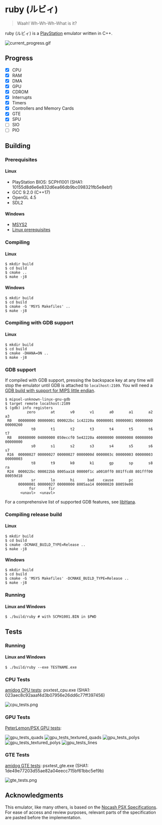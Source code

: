# ruby (ルビィ)

> Waah! Wh-Wh-Wh-What is it?

ruby (ルビィ) is a [PlayStation](https://en.wikipedia.org/wiki/PlayStation_(console)) emulator written in C++.

![current_progress.gif](/images/current_progress.gif)

## Progress

- [x] CPU
- [x] RAM
- [x] DMA
- [x] GPU
- [x] CDROM
- [x] Interrupts
- [x] Timers
- [x] Controllers and Memory Cards
- [x] GTE
- [x] SPU
- [ ] SIO
- [ ] PIO

## Building

### Prerequisites

#### Linux

- PlayStation BIOS: SCPH1001 (SHA1: 10155d8d6e6e832d6ea66db9bc098321fb5e8ebf)
- GCC 9.2.0 (C++17)
- OpenGL 4.5
- SDL2

#### Windows

- [MSYS2](https://www.msys2.org/)
- [Linux prerequisites](#Linux)

### Compiling

#### Linux

```
$ mkdir build
$ cd build
$ cmake ..
$ make -j8
```

#### Windows

```
$ mkdir build
$ cd build
$ cmake -G 'MSYS Makefiles' ..
$ make -j8
```

### Compiling with GDB support

#### Linux

```
$ mkdir build
$ cd build
$ cmake -DHANA=ON ..
$ make -j8
```

### GDB support

If compiled with GDB support, pressing the backspace key at any time will stop the emulator until GDB is attached to `localhost:2109`. You will need a [GDB build with support for MIPS little endian](https://images.linux-mips.org/wiki/Toolchains#GDB).

```
$ mipsel-unknown-linux-gnu-gdb
$ target remote localhost:2109
$ (gdb) info registers
          zero       at       v0       v1       a0       a1       a2       a3
 R0   00000000 00000001 000022bc 1c42220a 00000001 00000001 00000000 00000260
            t0       t1       t2       t3       t4       t5       t6       t7
 R8   80080000 04000000 050eccf0 5e42220a 40000000 00000008 00008000 00000000
            s0       s1       s2       s3       s4       s5       s6       s7
 R16  00000027 00000027 00000027 0000000d 0000003c 00000003 00000003 00000003
            t8       t9       k0       k1       gp       sp       s8       ra
 R24  000022bc 000022bb 8005aa18 00000f1c a0010ff0 801ffcd8 801fff00 80059d18
            sr       lo       hi      bad    cause       pc
      00000001 00000027 00000000 8005aa14 00000020 80059e00
           fsr      fir
       <unavl>  <unavl>
```

For a comprehensive list of supported GDB features, see [libHana](https://github.com/Ruenzuo/libHana).

### Compiling release build

#### Linux

```
$ mkdir build
$ cd build
$ cmake -DCMAKE_BUILD_TYPE=Release ..
$ make -j8
```

#### Windows

```
$ mkdir build
$ cd build
$ cmake -G 'MSYS Makefiles' -DCMAKE_BUILD_TYPE=Release ..
$ make -j8
```

### Running

#### Linux and Windows

```
$ ./build/ruby # with SCPH1001.BIN in $PWD
```

## Tests

### Running

#### Linux and Windows

```
$ ./build/ruby --exe TESTNAME.exe
```

### CPU Tests

[amidog CPU tests](https://psx.amidog.se/doku.php?id=psx:download:cpu#CPU_Test): psxtest_cpu.exe (SHA1: 023aec8c92aaaf4d3b07956e26dd6c77ff397456)

![cpu_tests.png](/images/cpu_tests.png)

### GPU Tests

[PeterLemon/PSX GPU tests](https://github.com/PeterLemon/PSX/tree/master/GPU):

![gpu_tests_quads](/images/gpu_tests_quads.png)  ![gpu_tests_textured_quads](/images/gpu_tests_textured_quads.png)
![gpu_tests_polys](/images/gpu_tests_polys.png)  ![gpu_tests_textured_polys](/images/gpu_tests_textured_polys.png)
![gpu_tests_lines](/images/gpu_tests_lines.png)

### GTE Tests

[amidog GTE tests](https://psx.amidog.se/doku.php?id=psx:download:gte): psxtest_gte.exe (SHA1: 1de49e77203d55ae82a04eecc715bf61bbc5ef9b)

![gte_tests.png](/images/gte_tests.png)

## Acknowledgments

This emulator, like many others, is based on the [Nocash PSX Specifications](http://problemkaputt.de/psx-spx.htm). For ease of access and review purposes, relevant parts of the specification are pasted before the implementation.
